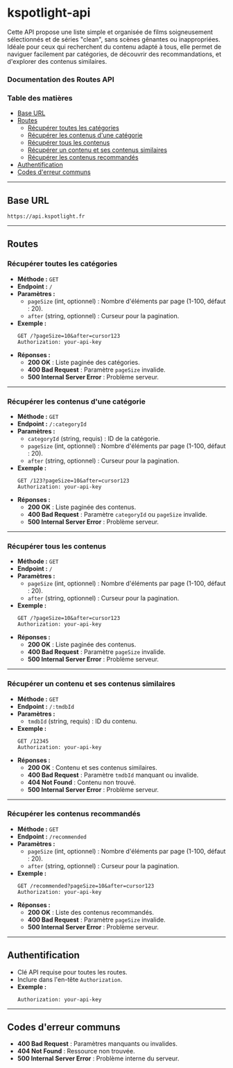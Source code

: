 # kspotlight-api

Cette API propose une liste simple et organisée de films soigneusement sélectionnés et de séries "clean", sans scènes gênantes ou inappropriées. Idéale pour ceux qui recherchent du contenu adapté à tous, elle permet de naviguer facilement par catégories, de découvrir des recommandations, et d'explorer des contenus similaires.

### Documentation des Routes API

### Table des matières

- [Base URL](#base-url)
- [Routes](#routes)
  - [Récupérer toutes les catégories](#récupérer-toutes-les-catégories)
  - [Récupérer les contenus d'une catégorie](#récupérer-les-contenus-dune-catégorie)
  - [Récupérer tous les contenus](#récupérer-tous-les-contenus)
  - [Récupérer un contenu et ses contenus similaires](#récupérer-un-contenu-et-ses-contenus-similaires)
  - [Récupérer les contenus recommandés](#récupérer-les-contenus-recommandés)
- [Authentification](#authentification)
- [Codes d'erreur communs](#codes-derreur-communs)

---

## Base URL

```
https://api.kspotlight.fr
```

---

## Routes

### Récupérer toutes les catégories

- **Méthode :** `GET`
- **Endpoint :** `/`
- **Paramètres :**
  - `pageSize` (int, optionnel) : Nombre d'éléments par page (1-100, défaut : 20).
  - `after` (string, optionnel) : Curseur pour la pagination.
- **Exemple :**
  ```http
  GET /?pageSize=10&after=cursor123
  Authorization: your-api-key
  ```
- **Réponses :**
  - **200 OK** : Liste paginée des catégories.
  - **400 Bad Request** : Paramètre `pageSize` invalide.
  - **500 Internal Server Error** : Problème serveur.

---

### Récupérer les contenus d'une catégorie

- **Méthode :** `GET`
- **Endpoint :** `/:categoryId`
- **Paramètres :**
  - `categoryId` (string, requis) : ID de la catégorie.
  - `pageSize` (int, optionnel) : Nombre d'éléments par page (1-100, défaut : 20).
  - `after` (string, optionnel) : Curseur pour la pagination.
- **Exemple :**
  ```http
  GET /123?pageSize=10&after=cursor123
  Authorization: your-api-key
  ```
- **Réponses :**
  - **200 OK** : Liste paginée des contenus.
  - **400 Bad Request** : Paramètre `categoryId` ou `pageSize` invalide.
  - **500 Internal Server Error** : Problème serveur.

---

### Récupérer tous les contenus

- **Méthode :** `GET`
- **Endpoint :** `/`
- **Paramètres :**
  - `pageSize` (int, optionnel) : Nombre d'éléments par page (1-100, défaut : 20).
  - `after` (string, optionnel) : Curseur pour la pagination.
- **Exemple :**
  ```http
  GET /?pageSize=10&after=cursor123
  Authorization: your-api-key
  ```
- **Réponses :**
  - **200 OK** : Liste paginée des contenus.
  - **400 Bad Request** : Paramètre `pageSize` invalide.
  - **500 Internal Server Error** : Problème serveur.

---

### Récupérer un contenu et ses contenus similaires

- **Méthode :** `GET`
- **Endpoint :** `/:tmdbId`
- **Paramètres :**
  - `tmdbId` (string, requis) : ID du contenu.
- **Exemple :**
  ```http
  GET /12345
  Authorization: your-api-key
  ```
- **Réponses :**
  - **200 OK** : Contenu et ses contenus similaires.
  - **400 Bad Request** : Paramètre `tmdbId` manquant ou invalide.
  - **404 Not Found** : Contenu non trouvé.
  - **500 Internal Server Error** : Problème serveur.

---

### Récupérer les contenus recommandés

- **Méthode :** `GET`
- **Endpoint :** `/recommended`
- **Paramètres :**
  - `pageSize` (int, optionnel) : Nombre d'éléments par page (1-100, défaut : 20).
  - `after` (string, optionnel) : Curseur pour la pagination.
- **Exemple :**
  ```http
  GET /recommended?pageSize=10&after=cursor123
  Authorization: your-api-key
  ```
- **Réponses :**
  - **200 OK** : Liste des contenus recommandés.
  - **400 Bad Request** : Paramètre `pageSize` invalide.
  - **500 Internal Server Error** : Problème serveur.

---

## Authentification

- Clé API requise pour toutes les routes.
- Inclure dans l'en-tête `Authorization`.
- **Exemple :**
  ```http
  Authorization: your-api-key
  ```

---

## Codes d'erreur communs

- **400 Bad Request** : Paramètres manquants ou invalides.
- **404 Not Found** : Ressource non trouvée.
- **500 Internal Server Error** : Problème interne du serveur.
